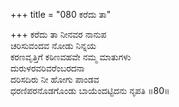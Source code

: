 +++
title = "080 ಕರೆದು ತಾ"

+++
ಕರೆದು ತಾ ನೀನವರ ನಾನುಪ  
ಚರಿಸುವಂದವ ನೋಡು ನಿನ್ನಯ   
ಕರಣವೃತ್ತಿಗೆ ಕಠಿಣವಹವೇ ನಮ್ಮ ಮಾತುಗಳು   
ದುರುಳರವರಿವರೆಂಬರದನಾ  
ದರಿಸದಿರು ನೀ ಹೋಗು ಪಾಂಡವ  
ಧರಣಿಪರನೊಡಗೊಂಡು ಬಾಯೆಂದಟ್ಟಿದನು ನೃಪತಿ   ॥80॥
